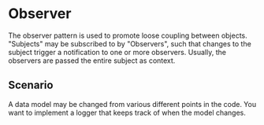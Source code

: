 Observer
=====

The observer pattern is used to promote loose coupling between objects. "Subjects" may be subscribed to by "Observers", such that changes to the subject trigger a notification to one or more observers. Usually, the observers are passed the entire subject as context.

Scenario
--------

A data model may be changed from various different points in the code. You want to implement a logger that keeps track of when the model changes.
